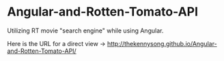 Angular-and-Rotten-Tomato-API
=============================

Utilizing RT movie "search engine" while using Angular. 

Here is the URL for a direct view -> http://thekennysong.github.io/Angular-and-Rotten-Tomato-API/
